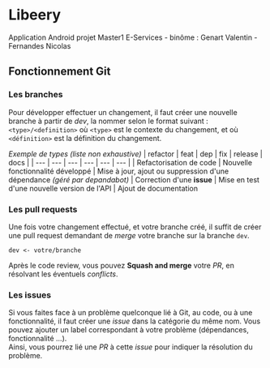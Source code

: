 # Libeery

Application Android projet Master1 E-Services - binôme : Genart Valentin - Fernandes Nicolas

## Fonctionnement Git

### Les branches

Pour développer effectuer un changement, il faut créer une nouvelle branche à partir de *dev*, la nommer selon le format suivant : `<type>/<definition>` où `<type>` est
le contexte du changement, et où `<définition>` est la définition du changement.

*Exemple de types (liste non exhaustive)*
| refactor | feat | dep | fix | release | docs |
| --- | --- | --- | --- | --- | --- |
| Refactorisation de code | Nouvelle fonctionnalité développé | Mise à jour, ajout ou suppression d'une dépendance *(géré par depandabot)* | Correction d'une **issue** | Mise en test d'une nouvelle version de l'API | Ajout de documentation


### Les pull requests

Une fois votre changement effectué, et votre branche créé, il suffit de créer une pull request demandant de *merge* votre branche sur la branche `dev`. 

    dev <- votre/branche
    
Après le code review, vous pouvez **Squash and merge** votre *PR*, en résolvant les éventuels *conflicts*. 
  
### Les issues

Si vous faites face à un problème quelconque lié à Git, au code, ou à une fonctionnalité, il faut créer une *issue* dans la catégorie du même nom. Vous pouvez
ajouter un label correspondant à votre problème (dépendances, fonctionnalité ...).<br/>
Ainsi, vous pourrez lié une *PR* à cette *issue* pour indiquer la résolution du problème.
